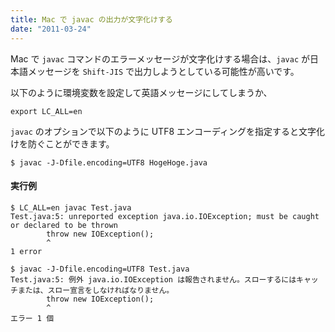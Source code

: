 ```yaml
---
title: Mac で javac の出力が文字化けする
date: "2011-03-24"
---
```


Mac で `javac` コマンドのエラーメッセージが文字化けする場合は、`javac` が日本語メッセージを `Shift-JIS` で出力しようとしている可能性が高いです。

以下のように環境変数を設定して英語メッセージにしてしまうか、

~~~
export LC_ALL=en
~~~

`javac` のオプションで以下のように UTF8 エンコーディングを指定すると文字化けを防ぐことができます。

~~~
$ javac -J-Dfile.encoding=UTF8 HogeHoge.java
~~~

#### 実行例

~~~
$ LC_ALL=en javac Test.java
Test.java:5: unreported exception java.io.IOException; must be caught or declared to be thrown
        throw new IOException();
        ^
1 error
~~~

~~~
$ javac -J-Dfile.encoding=UTF8 Test.java
Test.java:5: 例外 java.io.IOException は報告されません。スローするにはキャッチまたは、スロー宣言をしなければなりません。
        throw new IOException();
        ^
エラー 1 個
~~~

